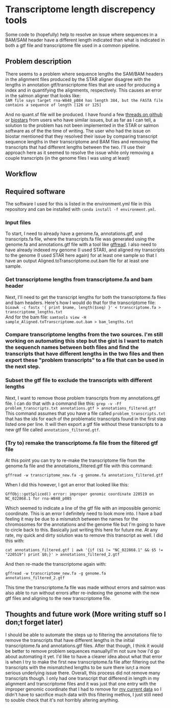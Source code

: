 # Transcriptome length discrepency tools
Some code to (hopefully) help to resolve an issue where sequences in a BAM/SAM header have a different length indicated than what is indicated in both a gtf file and transcriptome file used in a common pipeline.

## Problem description
There seems to a problem where sequence lengths the SAM/BAM headers in the alignment files produced by the STAR aligner disagree with the lengths in annotation gtf/transcriptome files that are used for producing a index and in quantifying the alignments, respectively. This causes an error in the salmon aligner that looks like:  
`SAM file says target rna-W848_p084 has length 384, but the FASTA file contains a sequence of length [126 or 125]`  

And no quant.sf file will be produced. I have found a few [threads on github](https://github.com/COMBINE-lab/salmon/issues/785) or [biostars](https://www.biostars.org/p/486346/) from users who have similar issues, but as far as I can tell, a solution to the problem has not been implemented in the STAR or salmon software as of the the time of writing. The user who had the issue on biostar mentioned that they resolved their issue by comparing transcript sequence lengths in their transcriptome and BAM files and removing the transcripts that had different lengths between the two. I'll use their approach here as it seemed to resolve the issue while only removing a couple transcripts (in the genome files I was using at least)

## Workflow
## Required software
The software I used for this is listed in the environment.yml file in this repository and can be installed with `conda install -f environment.yml`.  

### Input files
To start, I need to already have a genome.fa, annotations.gtf, and transcripts.fa file, where the transcripts.fa file was generated using the genome.fa and annotations.gtf file with a tool like [gffread](http://ccb.jhu.edu/software/stringtie/gff.shtml). I also need to have already indexed my genome (I used STAR), and aligned my transcripts to the genome (I used STAR here again) for at least one sample so that I have an output Aligned.toTranscriptome.out.bam file for at least one sample.

### Get transcriptome lengths from transcriptome.fa and bam header
Next, I'll need to get the transcript lengths for both the transcriptome.fa files and bam headers. Here's how I would do that for the transcriptome file:  
`bioawk -c fastx '{ print $name, length($seq) }' < transcriptome.fa > transcriptome_lengths.txt`  
And for the bam file: 
`samtools view -H sample_Aligned.toTranscriptome.out.bam > bam_lengths.txt`

### Compare transcriptome lengths from the two sources. **I'm still working on automating this step** but the gist is I want to match the sequench names between both files and find the transcripts that have different lengths in the two files and then export these "problem transcripts" to a file that can be used in the next step.

### Subset the gtf file to exclude the transcripts with different lengths
Next, I want to remove those problem transcripts from my annotations.gtf file. I can do that with a command like this:
`grep -v -Ff problem_transcripts.txt annotations.gtf > annotations_filtered.gtf`  
This command assumes that you have a file called `problem_transcripts.txt` that has the ids for each of the problematic transcripts found in the first step listed one per line. It will then export a gtf file without these transcripts to a new gtf file called `annotations_filtered.gtf`. 

### (Try to) remake the transcriptome.fa file from the filtered gtf file
At this point you can try to re-make the transcriptome file from the genome.fa file and the annotations_filtered.gtf file with this command:

`gffread -w transcriptome_new.fa -g genome.fa annotations_filtered.gtf`  

When I did this however, I got an error that looked like this:  

`GffObj::getSpliced() error: improper genomic coordinate 220519 on NC_022868.1 for rna-W848_p085`  

Which seemed to indicate a line of the gtf file with an impossible genomic coordinate. This is an error I definitely need to look more into. I have a bad feeling it may be due to a mismatch between the names for the chromosomes for the annotations and the genome file but I'm going to have to circle back to this. Basically just writing this here for future me. At any rate, my quick and dirty solution was to remove this transcript as well. I did this with:  

`cat annotations_filtered.gtf | awk '{if ($1 != "NC_022868.1" && $5 != "220519") print $0;}' > annotations_filtered_2.gtf`

And then re-made the transcriptome again with: 

`gffread -w transcriptome_new.fa -g genome.fa annotations_filtered_2.gtf`  

This time the transcriptome.fa file was made without errors and salmon was also able to run without errors after re-indexing the genome with the new gtf files and aligning to the new transcriptome file. 

## Thoughts and future work (More writing stuff so I don;t forget later)
I should be able to automate the steps up to filtering the annotations file to remove the transcripts that have different lengths in the initial transcriptome.fa and annotations.gtf files. After that though, I think it would be better to remove problem sequences manually/I'm not sure how I'd go about automating it yet. I'd like to have a clearer idea about what that error is when I try to make the first new transcriptome.fa file after filtering out the transcripts with the mismatched lengths to be sure there isn;t a more serious underlying issue there. Overall, this process did not remove many transcripts though. I only had one transcript that differend in length in my alignment and transcriptome files and it was just that one entry with the improper genomic coordinate that I had to remove for [my current data](https://www.ncbi.nlm.nih.gov/data-hub/genome/GCF_004193775.1/) so I didn't have to sacrifice much data with this filtering methos, I just still need to souble check that it's not horribly altering anything. 
